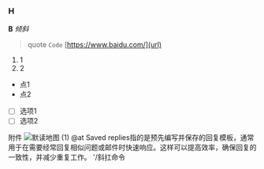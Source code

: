### H
**B**
_倾斜_

> quote
`Code`
[https://www.baidu.com/](url)

1. 1
2. 2

- 点1
- 点2

- [ ] 选项1
- [ ] 选项2

附件 ![默读地图 (1)](https://github.com/LuoDiJuanJuan/luodijuanjuan.github.io/assets/166912270/b3479870-3fb1-48d3-9489-1e6f9e41f27b)
@at
Saved replies指的是预先编写并保存的回复模板，通常用于在需要经常回复相似问题或邮件时快速响应。这样可以提高效率，确保回复的一致性，并减少重复工作。
'/斜扛命令

